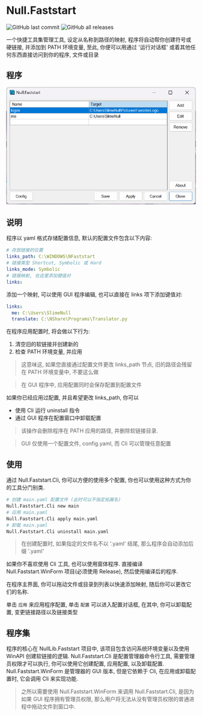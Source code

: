 # Null.Faststart

![GitHub last commit](https://img.shields.io/github/last-commit/SlimeNull/Null.FastRun) ![GitHub all releases](https://img.shields.io/github/downloads/SlimeNull/Null.FastRun/total)

一个快捷工具集管理工具, 设定从名称到路径的映射, 程序将自动帮你创建符号或硬链接, 并添加到 PATH 环境变量, 至此, 你便可以用通过 '运行对话框' 或着其他任何东西直接访问到你的程序, 文件或目录


## 程序

![](imgs/main.png)


## 说明

程序以 yaml 格式存储配置信息, 默认的配置文件包含以下内容:
```yaml
# 存放链接的位置
links_path: C:\WINDOWS\NFaststart
# 链接类型 Shortcut, Symbolic 或 Hard
links_mode: Symbolic
# 链接映射, 在这里添加键值对
links:
```

添加一个映射, 可以使用 GUI 程序编辑, 也可以直接在 links 项下添加键值对:
```yaml
links:
  me: C:\Users\SlimeNull
  translate: C:\NShare\Programs\Translator.py
```

在程序应用配置时, 将会做以下行为:
1. 清空旧的软链接并创建新的
2. 检查 PATH 环境变量, 并应用

> 这意味这, 如果您直接通过配置文件更改 links_path 节点, 旧的路径会残留在 PATH 环境变量中, 不要这么做

> 在 GUI 程序中, 应用配置同时会保存配置到配置文件

如果你已经应用过配置, 并且希望更改 links_path, 你可以
- 使用 Cli 运行 uninstall 指令
- 通过 GUI 程序在配置窗口中卸载配置

> 该操作会删除程序在 PATH 应用的路径, 并删除软链接目录.

> GUI 仅使用一个配置文件, config.yaml, 而 Cli 可以管理任意配置


## 使用

通过 Null.Faststart.Cli, 你可以方便的使用多个配置, 你也可以使用这种方式为你的工具分门别类.

```bash
# 创建 main.yaml 配置文件 (此时可以不指定拓展名)
Null.Faststart.Cli new main
# 应用 main.yaml
Null.Faststart.Cli apply main.yaml
# 卸载 main.yaml
Null.Faststart.Cli uninstall main.yaml
```

> 在创建配置时, 如果指定的文件名不以 '.yaml' 结尾, 那么程序会自动添加后缀 '.yaml'

如果你不喜欢使用 Cli 工具, 也可以使用窗体程序.
直接编译 Null.Faststart.WinForm 项目(必须使用 Release), 然后使用编译后的程序.

在程序主界面, 你可以拖动文件或目录到列表以快速添加映射, 随后你可以更改它们的名称.

单击 `应用` 来应用程序配置, 单击 `配置` 可以进入配置对话框, 在其中, 你可以卸载配置, 变更链接路径以及链接类型

## 程序集

程序的核心在 NullLib.Faststart 项目中, 该项目包含访问系统环境变量以及使用 WinAPI 创建软链接的逻辑.
Null.Faststart.Cli 是配置管理器命令行工具, 需要管理员权限才可以执行, 你可以使用它创建配置, 应用配置, 以及卸载配置.
Null.Faststart.WinForm 是管理器的 GUI 版本, 但是它依赖于 Cli, 在应用或卸载配置时, 它会调用 Cli 来实现功能.

> 之所以需要使用 Null.Faststart.WinForm 来调用 Null.Faststart.Cli, 是因为如果 GUI 程序拥有管理员权限, 那么用户将无法从没有管理员权限的普通进程中拖动文件到窗口中.